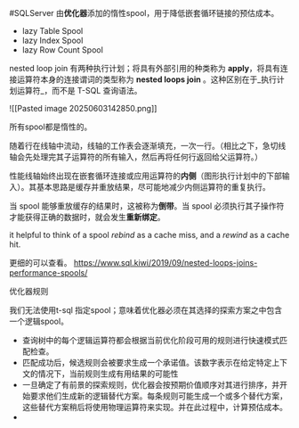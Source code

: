 #SQLServer 
由**优化器**添加的惰性spool，用于降低嵌套循环链接的预估成本。

- lazy Table Spool
- lazy Index Spool
- lazy Row Count Spool


nested loop join 有两种执行计划；将具有外部引用的种类称为 **apply**，将具有连接运算符本身的连接谓词的类型称为 **nested loops join** 。这种区别在于_执行计划运算符_，而不是 T-SQL 查询语法。


![[Pasted image 20250603142850.png]]


所有spool都是惰性的。

随着行在线轴中流动，线轴的工作表会逐渐填充，一次一行。（相比之下，急切线轴会先处理完其子运算符的所有输入，然后再将任何行返回给父运算符。）

性能线轴始终出现在嵌套循环连接或应用运算符的**内侧**（图形执行计划中的下部输入）。其基本思路是缓存并重放结果，尽可能地减少内侧运算符的重复执行。

当 spool 能够重放缓存的结果时，这被称为**倒带**。当 spool 必须执行其子操作符才能获得正确的数据时，就会发生**重新绑定**。

it helpful to think of a spool _rebind_ as a cache miss, and a _rewind_ as a cache hit.


更细的可以查看。
https://www.sql.kiwi/2019/09/nested-loops-joins-performance-spools/

优化器规则

我们无法使用t-sql 指定spool；意味着优化器必须在其选择的探索方案之中包含一个逻辑spool。

- 查询树中的每个逻辑运算符都会根据当前优化阶段可用的规则进行快速模式匹配检查。
- 匹配成功后，候选规则会被要求生成一个承诺值。该数字表示在给定特定上下文的情况下，当前规则生成有用结果的可能性
- 一旦确定了有前景的探索规则，优化器会按预期价值顺序对其进行排序，并开始要求他们生成新的逻辑替代方案。每条规则可能生成一个或多个替代方案，这些替代方案稍后将使用物理运算符来实现。并在此过程中，计算预估成本。
- 







